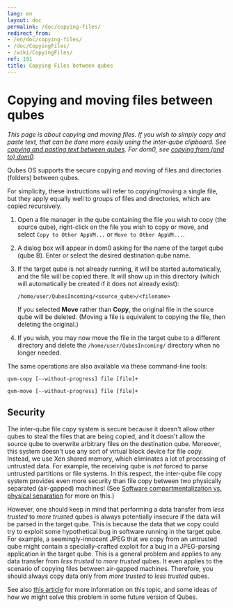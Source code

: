 ```yaml
---
lang: en
layout: doc
permalink: /doc/copying-files/
redirect_from:
- /en/doc/copying-files/
- /doc/CopyingFiles/
- /wiki/CopyingFiles/
ref: 191
title: Copying Files between qubes
---
```


Copying and moving files between qubes
======================================

*This page is about copying and moving files.
If you wish to simply copy and paste text, that can be done more easily using the inter-qube clipboard.
See [copying and pasting text between qubes](/doc/copy-paste/).
For dom0, see [copying from (and to) dom0](/doc/copy-from-dom0/).*

Qubes OS supports the secure copying and moving of files and directories (folders) between qubes.

For simplicity, these instructions will refer to copying/moving a single file, but they apply equally well to groups of files and directories, which are copied recursively.

 1. Open a file manager in the qube containing the file you wish to copy (the source qube), right-click on the file you wish to copy or move, and select `Copy to Other AppVM...` or `Move to Other AppVM...`.

 2. A dialog box will appear in dom0 asking for the name of the target qube (qube B). 
    Enter or select the desired destination qube name.

 3. If the target qube is not already running, it will be started automatically, and the file will be copied there.
    It will show up in this directory (which will automatically be created if it does not already exist):

        /home/user/QubesIncoming/<source_qube>/<filename>

    If you selected **Move** rather than **Copy**, the original file in the source qube will be deleted.
    (Moving a file is equivalent to copying the file, then deleting the original.)

 4. If you wish, you may now move the file in the target qube to a different directory and delete the `/home/user/QubesIncoming/` directory when no longer needed.

The same operations are also available via these command-line tools:

```
qvm-copy [--without-progress] file [file]+
```

```
qvm-move [--without-progress] file [file]+
```

Security
--------

The inter-qube file copy system is secure because it doesn't allow other qubes to steal the files that are being copied, and it doesn't allow the source qube to overwrite arbitrary files on the destination qube.
Moreover, this system doesn't use any sort of virtual block device for file copy.
Instead, we use Xen shared memory, which eliminates a lot of processing of untrusted data.
For example, the receiving qube is *not* forced to parse untrusted partitions or file systems.
In this respect, the inter-qube file copy system provides even more security than file copy between two physically separated (air-gapped) machines!
(See [Software compartmentalization vs. physical separation](https://invisiblethingslab.com/resources/2014/Software_compartmentalization_vs_physical_separation.pdf) for more on this.)

However, one should keep in mind that performing a data transfer from *less trusted* to *more trusted* qubes is always potentially insecure if the data will be parsed in the target qube.
This is because the data that we copy could try to exploit some hypothetical bug in software running in the target qube.
For example, a seemingly-innocent JPEG that we copy from an untrusted qube might contain a specially-crafted exploit for a bug in a JPEG-parsing application in the target qube.
This is a general problem and applies to any data transfer from *less trusted* to *more trusted* qubes.
It even applies to the scenario of copying files between air-gapped machines.
Therefore, you should always copy data only from *more trusted* to *less trusted* qubes.

See also [this article](https://blog.invisiblethings.org/2011/03/13/partitioning-my-digital-life-into.html) for more information on this topic, and some ideas of how we might solve this problem in some future version of Qubes.

